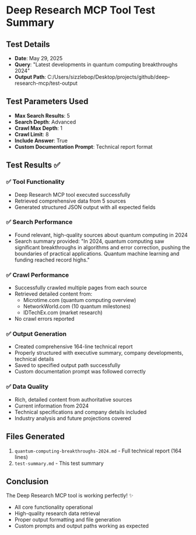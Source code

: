 # Deep Research MCP Tool Test Summary

## Test Details
- **Date**: May 29, 2025
- **Query**: "Latest developments in quantum computing breakthroughs 2024"
- **Output Path**: C:/Users/sizzlebop/Desktop/projects/github/deep-research-mcp/test-output

## Test Parameters Used
- **Max Search Results**: 5
- **Search Depth**: Advanced
- **Crawl Max Depth**: 1
- **Crawl Limit**: 8
- **Include Answer**: True
- **Custom Documentation Prompt**: Technical report format

## Test Results ✅

### ✅ Tool Functionality
- Deep Research MCP tool executed successfully
- Retrieved comprehensive data from 5 sources
- Generated structured JSON output with all expected fields

### ✅ Search Performance
- Found relevant, high-quality sources about quantum computing in 2024
- Search summary provided: "In 2024, quantum computing saw significant breakthroughs in algorithms and error correction, pushing the boundaries of practical applications. Quantum machine learning and funding reached record highs."

### ✅ Crawl Performance
- Successfully crawled multiple pages from each source
- Retrieved detailed content from:
  - Microtime.com (quantum computing overview)
  - NetworkWorld.com (10 quantum milestones)
  - IDTechEx.com (market research)
- No crawl errors reported

### ✅ Output Generation
- Created comprehensive 164-line technical report
- Properly structured with executive summary, company developments, technical details
- Saved to specified output path successfully
- Custom documentation prompt was followed correctly

### ✅ Data Quality
- Rich, detailed content from authoritative sources
- Current information from 2024
- Technical specifications and company details included
- Industry analysis and future projections covered

## Files Generated
1. `quantum-computing-breakthroughs-2024.md` - Full technical report (164 lines)
2. `test-summary.md` - This test summary

## Conclusion
The Deep Research MCP tool is working perfectly! ✨
- All core functionality operational
- High-quality research data retrieval
- Proper output formatting and file generation
- Custom prompts and output paths working as expected
